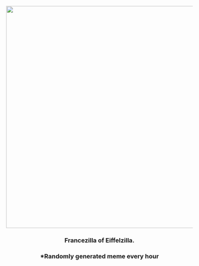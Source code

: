 <p align="center">
        <img src="https://i.redd.it/dc9qp6ih9dn81.png" width="600" height="600">
        </p>
        <h3 align="center">Francezilla of Eiffelzilla.</h3>
        <h3 align="center">*Randomly generated meme every hour</h3>
    